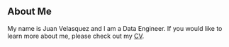 ## About Me

My name is Juan Velasquez and I am a Data Engineer. If you would like to learn more about me, please check out my [CV](https://www.example.com/your-cv).
